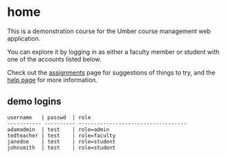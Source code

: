 home
====

This is a demonstration course for the Umber
course management web application.  

You can explore it by logging in as either a faculty
member or student with one of the accounts listed below.

Check out the [assignments](~/special/assignments) page for
suggestions of things to try, and the [help page](/help_page_url)
for more information. 

demo logins
-----------

    username   | passwd  | role
    ----------- ---------- -----------------------------------
    adamadmin  | test    | role=admin
    tedteacher | test    | role=faculty
    janedoe    | test    | role=student
    johnsmith  | test    | role=student


